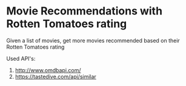 # Movie Recommendations with Rotten Tomatoes rating
Given a list of movies, get more movies recommended based on their Rotten Tomatoes rating

Used API's:
1. http://www.omdbapi.com/
2. https://tastedive.com/api/similar
